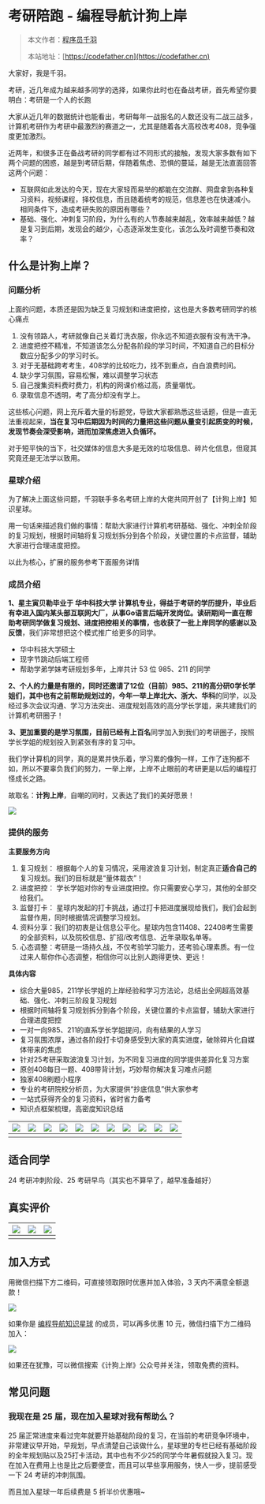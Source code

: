 # 考研陪跑 - 编程导航计狗上岸

> 本文作者：[程序员千羽](https://yuyuanweb.feishu.cn/wiki/Abldw5WkjidySxkKxU2cQdAtnah)
>
> 本站地址：[https://codefather.cn](https://codefather.cn)

大家好，我是千羽。

考研，近几年成为越来越多同学的选择，如果你此时也在备战考研，首先希望你要明白：考研是一个人的长跑

大家从近几年的数据统计也能看出，考研每年一战报名的人数还没有二战三战多，计算机考研作为考研中最激烈的赛道之一，尤其是随着各大高校改考408，竞争强度更加激烈。

近两年，和很多正在备战考研的同学都有过不同形式的接触，发现大家多数有如下两个问题的困惑，越是到考研后期，伴随着焦虑、恐惧的蔓延，越是无法直面回答这两个问题：

- 互联网如此发达的今天，现在大家轻而易举的都能在交流群、网盘拿到各种复习资料，视频课程，择校信息，而且随着统考的规范，信息差也在快速减小。相同条件下，造成考研失败的原因有哪些？
- 基础、强化、冲刺复习阶段，为什么有的人节奏越来越乱，效率越来越低？越是复习到后期，发现会的越少，心态逐渐发生变化，该怎么及时调整节奏和效率？

## 什么是计狗上岸？

### 问题分析

上面的问题，本质还是因为缺乏复习规划和进度把控，这也是大多数考研同学的核心痛点

1. 没有领路人，考研就像自己关着灯洗衣服，你永远不知道衣服有没有洗干净。
2. 进度把控不精准，不知道该怎么分配各阶段的学习时间，不知道自己的目标分数应分配多少的学习时长。
3. 对于无基础跨考考生，408学的比较吃力，找不到重点，白白浪费时间。
4. 缺少学习氛围，容易松懈，难以调整学习状态
5. 自己搜集资料费时费力，机构的网课价格过高，质量堪忧。
6. 录取信息不透明，考了高分却没有学上。

这些核心问题，网上充斥着大量的标题党，导致大家都熟悉这些话题，但是一直无法重视起来，**当在复习中后期因为时间的力量把这些问题从量变引起质变的时候，发现节奏会深受影响，进而加深焦虑进入负循环。**

对于短平快的当下，社交媒体的信息大多是无效的垃圾信息、碎片化信息，但窥其究竟还是无法学以致用。

### 星球介绍

为了解决上面这些问题，千羽联手多名考研上岸的大佬共同开创了【计狗上岸】知识星球。

用一句话来描述我们做的事情：帮助大家进行计算机考研基础、强化、冲刺全阶段的复习规划，根据时间轴将复习规划拆分到各个阶段，关键位置的卡点监督，辅助大家进行合理进度把控。

以此为核心，扩展的服务参考下面服务详情

### 成员介绍

**1、**星主寅贝勒毕业于 **华中科技大学** 计算机专业，得益于考研的学历提升，毕业后有幸进入国内某头部互联网大厂，从事Go语言后端开发岗位。读研期间一直在帮助考研同学做复习规划、进度把控相关的事情，也**收获了一批上岸同学的感谢以及反馈**，我们非常想把这个模式推广给更多的同学。

- 华中科技大学硕士
- 现字节跳动后端工程师
- 帮助学弟学妹考研规划多年，上岸共计 53 位 985、211 的同学

**2、**个人的力量是有限的，同时还邀请了12位（目前）985、211的高分研0学长学姐们，其中也有之前帮助规划过的，今年一举上岸**北大、浙大、华科**的同学，以及经过多次会议沟通、学习方法突出、进度规划高效的高分学长学姐，来共建我们的计算机考研圈子！

**3、**更加重要的是学习氛围，目前已经有**上百名**同学加入到我们的考研圈子，按照学长学姐的规划投入到紧张有序的复习中。

我们学计算机的同学，真的是累并快乐着，学习累的像狗一样，工作了连狗都不如，所以不要辜负我们的努力，一举上岸，上岸不止眼前的考研更是以后的编程打怪成长之路。

故取名：**计狗上岸**，自嘲的同时，又表达了我们的美好愿景！

![](https://pic.yupi.icu/5563/asynccode)

### 提供的服务

**主要服务方向**

1. 复习规划： 根据每个人的复习情况，采用波浪复习计划，制定真正**适合自己的**复习规划。我们的目标就是“量体裁衣”！
2. 进度把控： 学长学姐对你的专业进度把控。你只需要安心学习，其他的全部交给我们。
3. 监督打卡： 星球内发起的打卡挑战，通过打卡把进度展现给我们，我们会起到监督作用，同时根据情况调整学习规划。
4. 资料分享：我们的初衷是让信息公平化。星球内包含11408、22408考生需要的全部资料，以及院校信息、扩招/改考信息、近年录取名单等。
5. 心态调整：考研是一场持久战，不仅考验学习能力，还考验心理素质。有一位过来人帮你作心态调整，相信你可以比别人跑得更快、更远！

**具体内容**

- 综合大量985，211学长学姐的上岸经验和学习方法论，总结出全网超高效基础、强化、冲刺三阶段复习规划
- 根据时间轴将复习规划拆分到各个阶段，关键位置的卡点监督，辅助大家进行合理进度把控
- 一对一向985、211的直系学长学姐提问，向有结果的人学习
- 复习氛围浓厚，通过各阶段打卡切身感受到大家的真实进度，破除碎片化自媒体带来的焦虑
- 针对25考研采取波浪复习计划，为不同复习进度的同学提供差异化复习方案
- 原创408每日一题、408带背计划，巧妙帮你解决复习难点问题
- 独家408刷题小程序
- 专业的考研院校分析员，为大家提供“抄底信息”供大家参考
- 一站式获得齐全的复习资料，省时省力备考
- 知识点框架梳理，高密度知识总结

| ![](https://pic.yupi.icu/5563/asynccode) | ![](https://pic.yupi.icu/5563/asynccode) | ![](https://pic.yupi.icu/5563/asynccode) | ![](https://pic.yupi.icu/5563/asynccode) | ![](https://pic.yupi.icu/5563/asynccode) | ![](https://pic.yupi.icu/5563/asynccode) | ![](https://pic.yupi.icu/5563/asynccode) | ![](https://pic.yupi.icu/5563/asynccode) | ![](https://pic.yupi.icu/5563/asynccode) | ![](https://pic.yupi.icu/5563/asynccode) | ![](https://pic.yupi.icu/5563/asynccode) |
| ---------------------------------------- | ---------------------------------------- | ---------------------------------------- | ---------------------------------------- | ---------------------------------------- | ---------------------------------------- | ---------------------------------------- | ---------------------------------------- | ---------------------------------------- | ---------------------------------------- | ---------------------------------------- |
|                                          |                                          |                                          |                                          |                                          |                                          |                                          |                                          |                                          |                                          |                                          |

## 适合同学

24 考研冲刺阶段、25 考研早鸟（其实也不算早了，越早准备越好）

## 真实评价

| ![](https://pic.yupi.icu/5563/asynccode) | ![](https://pic.yupi.icu/5563/asynccode) | ![](https://pic.yupi.icu/5563/asynccode) |
| ---------------------------------------- | ---------------------------------------- | ---------------------------------------- |
|                                          |                                          |                                          |

## 加入方式

用微信扫描下方二维码，可直接领取限时优惠并加入体验，3 天内不满意全额退款！

![](https://pic.yupi.icu/5563/asynccode)

如果你是 [编程导航知识星球](https://yuyuanweb.feishu.cn/wiki/VC1qwmX9diCBK3kidyec74vFnde) 的成员，可以再多优惠 10 元，微信扫描下方二维码加入：

![](https://pic.yupi.icu/5563/asynccode)

如果还在犹豫，可以微信搜索《计狗上岸》公众号并关注，领取免费的资料。

## 常见问题

### 我现在是 25 届，现在加入星球对我有帮助么？

25 届正常进度来看过完年就要开始基础阶段的复习，在当前的考研竞争环境中，非常建议早开始，早规划，早点清楚自己该做什么，星球里的专栏已经有基础阶段的全年规划贴以及25打卡活动，其中也有不少25的同学今年暑假就投入复习。现在加入在费用上也是比之后要便宜，而且可以早些享用服务，快人一步，提前感受一下 24 考研的冲刺氛围。

而且加入星球一年后续费是 5 折半价优惠哦~